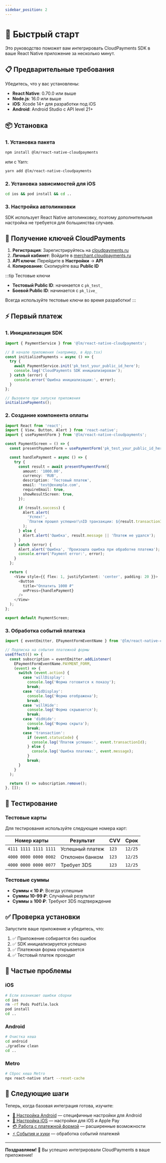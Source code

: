 ```yaml
---
sidebar_position: 2
---
```


# 🚀 Быстрый старт

Это руководство поможет вам интегрировать CloudPayments SDK в ваше React Native приложение за несколько минут.

## 📋 Предварительные требования

Убедитесь, что у вас установлены:

- **React Native**: 0.70.0 или выше
- **Node.js**: 16.0 или выше
- **iOS**: Xcode 14+ для разработки под iOS
- **Android**: Android Studio с API level 21+

## 📦 Установка

### 1. Установка пакета

```bash
npm install @lm/react-native-cloudpayments
```

или с Yarn:

```bash
yarn add @lm/react-native-cloudpayments
```

### 2. Установка зависимостей для iOS

```bash
cd ios && pod install && cd ..
```

### 3. Настройка автолинковки

SDK использует React Native автолинковку, поэтому дополнительная настройка не требуется для большинства случаев.

## 🔑 Получение ключей CloudPayments

1. **Регистрация**: Зарегистрируйтесь на [cloudpayments.ru](https://cloudpayments.ru)
2. **Личный кабинет**: Войдите в [merchant.cloudpayments.ru](https://merchant.cloudpayments.ru)
3. **API ключи**: Перейдите в **Настройки** → **API**
4. **Копирование**: Скопируйте ваш **Public ID**

:::tip Тестовые ключи
- **Тестовый Public ID**: начинается с `pk_test_`
- **Боевой Public ID**: начинается с `pk_live_`

Всегда используйте тестовые ключи во время разработки!
:::

## ⚡ Первый платеж

### 1. Инициализация SDK

```typescript
import { PaymentService } from '@lm/react-native-cloudpayments';

// В начале приложения (например, в App.tsx)
const initializePayments = async () => {
  try {
    await PaymentService.init('pk_test_your_public_id_here');
    console.log('CloudPayments SDK инициализирован');
  } catch (error) {
    console.error('Ошибка инициализации:', error);
  }
};

// Вызовите при запуске приложения
initializePayments();
```

### 2. Создание компонента оплаты

```typescript
import React from 'react';
import { View, Button, Alert } from 'react-native';
import { usePaymentForm } from '@lm/react-native-cloudpayments';

const PaymentScreen = () => {
  const presentPaymentForm = usePaymentForm('pk_test_your_public_id_here');

  const handlePayment = async () => {
    try {
      const result = await presentPaymentForm({
        amount: '1000.00',
        currency: 'RUB',
        description: 'Тестовый платеж',
        email: 'test@example.com',
        requireEmail: true,
        showResultScreen: true,
      });

      if (result.success) {
        Alert.alert(
          'Успех!', 
          `Платеж прошел успешно!\nID транзакции: ${result.transactionId}`
        );
      } else {
        Alert.alert('Ошибка', result.message || 'Платеж не удался');
      }
    } catch (error) {
      Alert.alert('Ошибка', 'Произошла ошибка при обработке платежа');
      console.error('Payment error:', error);
    }
  };

  return (
    <View style={{ flex: 1, justifyContent: 'center', padding: 20 }}>
      <Button
        title="Оплатить 1000 ₽"
        onPress={handlePayment}
      />
    </View>
  );
};

export default PaymentScreen;
```

### 3. Обработка событий платежа

```typescript
import { eventEmitter, EPaymentFormEventName } from '@lm/react-native-cloudpayments';

// Подписка на события платежной формы
useEffect(() => {
  const subscription = eventEmitter.addListener(
    EPaymentFormEventName.PAYMENT_FORM,
    (event) => {
      switch (event.action) {
        case 'willDisplay':
          console.log('Форма готовится к показу');
          break;
        case 'didDisplay':
          console.log('Форма отображена');
          break;
        case 'willHide':
          console.log('Форма скрывается');
          break;
        case 'didHide':
          console.log('Форма скрыта');
          break;
        case 'transaction':
          if (event.statusCode) {
            console.log('Платеж успешен:', event.transactionId);
          } else {
            console.log('Ошибка платежа:', event.message);
          }
          break;
      }
    }
  );

  return () => subscription.remove();
}, []);
```

## 🧪 Тестирование

### Тестовые карты

Для тестирования используйте следующие номера карт:

| Номер карты | Результат | CVV | Срок |
|-------------|-----------|-----|------|
| `4111 1111 1111 1111` | Успешный платеж | `123` | `12/25` |
| `4000 0000 0000 0002` | Отклонен банком | `123` | `12/25` |
| `4000 0000 0000 0077` | Требует 3DS | `123` | `12/25` |

### Тестовые суммы

- **Суммы < 10 ₽**: Всегда успешные
- **Суммы 10-99 ₽**: Случайный результат
- **Суммы ≥ 100 ₽**: Требуют 3DS подтверждение

## ✅ Проверка установки

Запустите ваше приложение и убедитесь, что:

1. ✅ Приложение собирается без ошибок
2. ✅ SDK инициализируется успешно
3. ✅ Платежная форма открывается
4. ✅ Тестовый платеж проходит

## 🚨 Частые проблемы

### iOS

```bash
# Если возникают ошибки сборки
cd ios
rm -rf Pods Podfile.lock
pod install
cd ..
```

### Android

```bash
# Очистка кеша
cd android
./gradlew clean
cd ..
```

### Metro

```bash
# Сброс кеша Metro
npx react-native start --reset-cache
```

## 📱 Следующие шаги

Теперь, когда базовая интеграция готова, изучите:

- [📱 Настройка Android](./platforms/android) — специфичные настройки для Android
- [🍎 Настройка iOS](./platforms/ios) — настройки для iOS и Apple Pay
- [💳 Работа с платежной формой](./usage/payment-form) — расширенные возможности
- [⚡ События и хуки](./usage/events) — обработка событий платежей

---

**Поздравляем!** 🎉 Вы успешно интегрировали CloudPayments в ваше приложение! 